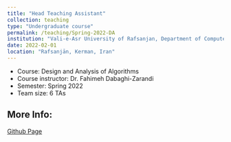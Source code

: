 ```yaml
---
title: "Head Teaching Assistant"
collection: teaching
type: "Undergraduate course"
permalink: /teaching/Spring-2022-DA
institution: "Vali-e-Asr University of Rafsanjan, Department of Computer Engineering"
date: 2022-02-01
location: "Rafsanjān, Kerman, Iran"
---
```


- Course: Design and Analysis of Algorithms
- Course instructor: Dr. Fahimeh Dabaghi-Zarandi
- Semester: Spring 2022
- Team size: 6 TAs

## More Info:
[Github Page](https://github.com/VRU-CE/Design_and_Analysis_of_Algorithms-4002)
